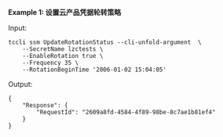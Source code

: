 **Example 1: 设置云产品凭据轮转策略**



Input: 

```
tccli ssm UpdateRotationStatus --cli-unfold-argument  \
    --SecretName lzctests \
    --EnableRotation true \
    --Frequency 35 \
    --RotationBeginTime '2006-01-02 15:04:05'
```

Output: 
```
{
    "Response": {
        "RequestId": "2609a8fd-4584-4f89-98be-8c7ae1b81ef4"
    }
}
```

